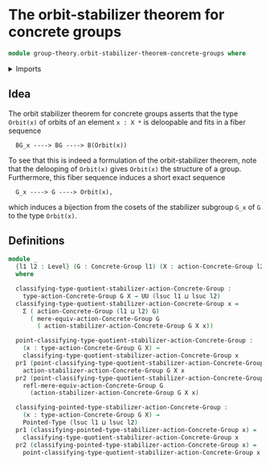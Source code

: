 # The orbit-stabilizer theorem for concrete groups

```agda
module group-theory.orbit-stabilizer-theorem-concrete-groups where
```

<details><summary>Imports</summary>

```agda
open import foundation.dependent-pair-types
open import foundation.universe-levels

open import group-theory.concrete-group-actions
open import group-theory.concrete-groups
open import group-theory.mere-equivalences-concrete-group-actions
open import group-theory.stabilizer-groups-concrete-group-actions

open import structured-types.pointed-types
```

</details>

## Idea

The orbit stabilizer theorem for concrete groups asserts that the type
`Orbit(x)` of orbits of an element `x : X *` is deloopable and fits in a fiber
sequence

```text
  BG_x ----> BG ----> B(Orbit(x))
```

To see that this is indeed a formulation of the orbit-stabilizer theorem, note
that the delooping of `Orbit(x)` gives `Orbit(x)` the structure of a group.
Furthermore, this fiber sequence induces a short exact sequence

```text
  G_x ----> G ----> Orbit(x),
```

which induces a bijection from the cosets of the stabilizer subgroup `G_x` of
`G` to the type `Orbit(x)`.

## Definitions

```agda
module _
  {l1 l2 : Level} (G : Concrete-Group l1) (X : action-Concrete-Group l2 G)
  where

  classifying-type-quotient-stabilizer-action-Concrete-Group :
    type-action-Concrete-Group G X → UU (lsuc l1 ⊔ lsuc l2)
  classifying-type-quotient-stabilizer-action-Concrete-Group x =
    Σ ( action-Concrete-Group (l1 ⊔ l2) G)
      ( mere-equiv-action-Concrete-Group G
        ( action-stabilizer-action-Concrete-Group G X x))

  point-classifying-type-quotient-stabilizer-action-Concrete-Group :
    (x : type-action-Concrete-Group G X) →
    classifying-type-quotient-stabilizer-action-Concrete-Group x
  pr1 (point-classifying-type-quotient-stabilizer-action-Concrete-Group x) =
    action-stabilizer-action-Concrete-Group G X x
  pr2 (point-classifying-type-quotient-stabilizer-action-Concrete-Group x) =
    refl-mere-equiv-action-Concrete-Group G
      (action-stabilizer-action-Concrete-Group G X x)

  classifying-pointed-type-stabilizer-action-Concrete-Group :
    (x : type-action-Concrete-Group G X) →
    Pointed-Type (lsuc l1 ⊔ lsuc l2)
  pr1 (classifying-pointed-type-stabilizer-action-Concrete-Group x) =
    classifying-type-quotient-stabilizer-action-Concrete-Group x
  pr2 (classifying-pointed-type-stabilizer-action-Concrete-Group x) =
    point-classifying-type-quotient-stabilizer-action-Concrete-Group x
```
